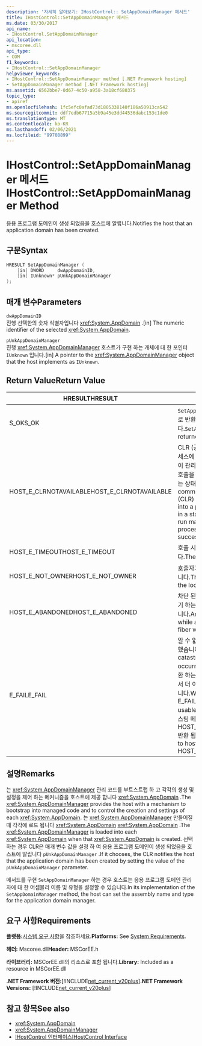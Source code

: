 ```yaml
---
description: '자세히 알아보기: IHostControl:: SetAppDomainManager 메서드'
title: IHostControl::SetAppDomainManager 메서드
ms.date: 03/30/2017
api_name:
- IHostControl.SetAppDomainManager
api_location:
- mscoree.dll
api_type:
- COM
f1_keywords:
- IHostControl::SetAppDomainManager
helpviewer_keywords:
- IHostControl::SetAppDomainManager method [.NET Framework hosting]
- SetAppDomainManager method [.NET Framework hosting]
ms.assetid: 6562bbe7-0d67-4c50-a958-3a18cf680375
topic_type:
- apiref
ms.openlocfilehash: 1fc5efc0afad73d1805338140f186a50913ca542
ms.sourcegitcommit: ddf7edb67715a5b9a45e3dd44536dabc153c1de0
ms.translationtype: MT
ms.contentlocale: ko-KR
ms.lasthandoff: 02/06/2021
ms.locfileid: "99708899"
---
```

# <a name="ihostcontrolsetappdomainmanager-method"></a><span data-ttu-id="35593-103">IHostControl::SetAppDomainManager 메서드</span><span class="sxs-lookup"><span data-stu-id="35593-103">IHostControl::SetAppDomainManager Method</span></span>

<span data-ttu-id="35593-104">응용 프로그램 도메인이 생성 되었음을 호스트에 알립니다.</span><span class="sxs-lookup"><span data-stu-id="35593-104">Notifies the host that an application domain has been created.</span></span>  
  
## <a name="syntax"></a><span data-ttu-id="35593-105">구문</span><span class="sxs-lookup"><span data-stu-id="35593-105">Syntax</span></span>  
  
```cpp  
HRESULT SetAppDomainManager (  
    [in] DWORD     dwAppDomainID,  
    [in] IUnknown* pUnkAppDomainManager  
);  
```  
  
## <a name="parameters"></a><span data-ttu-id="35593-106">매개 변수</span><span class="sxs-lookup"><span data-stu-id="35593-106">Parameters</span></span>  

 `dwAppDomainID`  
 <span data-ttu-id="35593-107">진행 선택한의 숫자 식별자입니다 <xref:System.AppDomain> .</span><span class="sxs-lookup"><span data-stu-id="35593-107">[in] The numeric identifier of the selected <xref:System.AppDomain>.</span></span>  
  
 `pUnkAppDomainManager`  
 <span data-ttu-id="35593-108">진행 <xref:System.AppDomainManager> 호스트가 구현 하는 개체에 대 한 포인터 `IUnknown` 입니다.</span><span class="sxs-lookup"><span data-stu-id="35593-108">[in] A pointer to the <xref:System.AppDomainManager> object that the host implements as `IUnknown`.</span></span>  
  
## <a name="return-value"></a><span data-ttu-id="35593-109">Return Value</span><span class="sxs-lookup"><span data-stu-id="35593-109">Return Value</span></span>  
  
|<span data-ttu-id="35593-110">HRESULT</span><span class="sxs-lookup"><span data-stu-id="35593-110">HRESULT</span></span>|<span data-ttu-id="35593-111">설명</span><span class="sxs-lookup"><span data-stu-id="35593-111">Description</span></span>|  
|-------------|-----------------|  
|<span data-ttu-id="35593-112">S_OK</span><span class="sxs-lookup"><span data-stu-id="35593-112">S_OK</span></span>|<span data-ttu-id="35593-113">`SetAppDomainManager` 성공적으로 반환 되었습니다.</span><span class="sxs-lookup"><span data-stu-id="35593-113">`SetAppDomainManager` returned successfully.</span></span>|  
|<span data-ttu-id="35593-114">HOST_E_CLRNOTAVAILABLE</span><span class="sxs-lookup"><span data-stu-id="35593-114">HOST_E_CLRNOTAVAILABLE</span></span>|<span data-ttu-id="35593-115">CLR (공용 언어 런타임)이 프로세스에 로드 되지 않았거나 CLR이 관리 코드를 실행할 수 없거나 호출을 성공적으로 처리할 수 없는 상태에 있습니다.</span><span class="sxs-lookup"><span data-stu-id="35593-115">The common language runtime (CLR) has not been loaded into a process, or the CLR is in a state in which it cannot run managed code or process the call successfully.</span></span>|  
|<span data-ttu-id="35593-116">HOST_E_TIMEOUT</span><span class="sxs-lookup"><span data-stu-id="35593-116">HOST_E_TIMEOUT</span></span>|<span data-ttu-id="35593-117">호출 시간이 초과 되었습니다.</span><span class="sxs-lookup"><span data-stu-id="35593-117">The call timed out.</span></span>|  
|<span data-ttu-id="35593-118">HOST_E_NOT_OWNER</span><span class="sxs-lookup"><span data-stu-id="35593-118">HOST_E_NOT_OWNER</span></span>|<span data-ttu-id="35593-119">호출자가 잠금을 소유 하지 않습니다.</span><span class="sxs-lookup"><span data-stu-id="35593-119">The caller does not own the lock.</span></span>|  
|<span data-ttu-id="35593-120">HOST_E_ABANDONED</span><span class="sxs-lookup"><span data-stu-id="35593-120">HOST_E_ABANDONED</span></span>|<span data-ttu-id="35593-121">차단 된 스레드나 파이버에서 대기 하는 동안 이벤트를 취소 했습니다.</span><span class="sxs-lookup"><span data-stu-id="35593-121">An event was canceled while a blocked thread or fiber was waiting on it.</span></span>|  
|<span data-ttu-id="35593-122">E_FAIL</span><span class="sxs-lookup"><span data-stu-id="35593-122">E_FAIL</span></span>|<span data-ttu-id="35593-123">알 수 없는 치명적인 오류가 발생 했습니다.</span><span class="sxs-lookup"><span data-stu-id="35593-123">An unknown catastrophic failure occurred.</span></span> <span data-ttu-id="35593-124">메서드가 E_FAIL 반환 하는 경우 해당 프로세스 내에서 더 이상 CLR을 사용할 수 없습니다.</span><span class="sxs-lookup"><span data-stu-id="35593-124">When a method returns E_FAIL, the CLR is no longer usable within the process.</span></span> <span data-ttu-id="35593-125">호스팅 메서드를 이후에 호출 하면 HOST_E_CLRNOTAVAILABLE 반환 됩니다.</span><span class="sxs-lookup"><span data-stu-id="35593-125">Subsequent calls to hosting methods return HOST_E_CLRNOTAVAILABLE.</span></span>|  
  
## <a name="remarks"></a><span data-ttu-id="35593-126">설명</span><span class="sxs-lookup"><span data-stu-id="35593-126">Remarks</span></span>  

 <span data-ttu-id="35593-127">는 <xref:System.AppDomainManager> 관리 코드를 부트스트랩 하 고 각각의 생성 및 설정을 제어 하는 메커니즘을 호스트에 제공 합니다 <xref:System.AppDomain> .</span><span class="sxs-lookup"><span data-stu-id="35593-127">The <xref:System.AppDomainManager> provides the host with a mechanism to bootstrap into managed code and to control the creation and settings of each <xref:System.AppDomain>.</span></span> <span data-ttu-id="35593-128">는 <xref:System.AppDomainManager> 만들어질 때 각각에 로드 됩니다 <xref:System.AppDomain> <xref:System.AppDomain> .</span><span class="sxs-lookup"><span data-stu-id="35593-128">The <xref:System.AppDomainManager> is loaded into each <xref:System.AppDomain> when that <xref:System.AppDomain> is created.</span></span> <span data-ttu-id="35593-129">선택 하는 경우 CLR은 매개 변수 값을 설정 하 여 응용 프로그램 도메인이 생성 되었음을 호스트에 알립니다 `pUnkAppDomainManager` .</span><span class="sxs-lookup"><span data-stu-id="35593-129">If it chooses, the CLR notifies the host that the application domain has been created by setting the value of the `pUnkAppDomainManager` parameter.</span></span>  
  
 <span data-ttu-id="35593-130">메서드를 구현 `SetAppDomainManager` 하는 경우 호스트는 응용 프로그램 도메인 관리자에 대 한 어셈블리 이름 및 유형을 설정할 수 있습니다.</span><span class="sxs-lookup"><span data-stu-id="35593-130">In its implementation of the `SetAppDomainManager` method, the host can set the assembly name and type for the application domain manager.</span></span>  
  
## <a name="requirements"></a><span data-ttu-id="35593-131">요구 사항</span><span class="sxs-lookup"><span data-stu-id="35593-131">Requirements</span></span>  

 <span data-ttu-id="35593-132">**플랫폼:**[시스템 요구 사항](../../get-started/system-requirements.md)을 참조하세요.</span><span class="sxs-lookup"><span data-stu-id="35593-132">**Platforms:** See [System Requirements](../../get-started/system-requirements.md).</span></span>  
  
 <span data-ttu-id="35593-133">**헤더:** Mscoree.dll</span><span class="sxs-lookup"><span data-stu-id="35593-133">**Header:** MSCorEE.h</span></span>  
  
 <span data-ttu-id="35593-134">**라이브러리:** MSCorEE.dll의 리소스로 포함 됩니다.</span><span class="sxs-lookup"><span data-stu-id="35593-134">**Library:** Included as a resource in MSCorEE.dll</span></span>  
  
 <span data-ttu-id="35593-135">**.NET Framework 버전:**[!INCLUDE[net_current_v20plus](../../../../includes/net-current-v20plus-md.md)]</span><span class="sxs-lookup"><span data-stu-id="35593-135">**.NET Framework Versions:** [!INCLUDE[net_current_v20plus](../../../../includes/net-current-v20plus-md.md)]</span></span>  
  
## <a name="see-also"></a><span data-ttu-id="35593-136">참고 항목</span><span class="sxs-lookup"><span data-stu-id="35593-136">See also</span></span>

- <xref:System.AppDomain>
- <xref:System.AppDomainManager>
- [<span data-ttu-id="35593-137">IHostControl 인터페이스</span><span class="sxs-lookup"><span data-stu-id="35593-137">IHostControl Interface</span></span>](ihostcontrol-interface.md)
